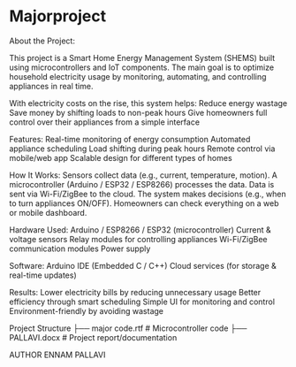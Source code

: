 # Majorproject


About the Project:

This project is a Smart Home Energy Management System (SHEMS) built using microcontrollers and IoT components.
The main goal is to optimize household electricity usage by monitoring, automating, and controlling appliances in real time.

With electricity costs on the rise, this system helps:
Reduce energy wastage
Save money by shifting loads to non-peak hours
Give homeowners full control over their appliances from a simple interface

Features:
 Real-time monitoring of energy consumption
 Automated appliance scheduling
 Load shifting during peak hours
 Remote control via mobile/web app
 Scalable design for different types of homes
 
 How It Works:
Sensors collect data (e.g., current, temperature, motion).
A microcontroller (Arduino / ESP32 / ESP8266) processes the data.
Data is sent via Wi-Fi/ZigBee to the cloud.
The system makes decisions (e.g., when to turn appliances ON/OFF).
Homeowners can check everything on a web or mobile dashboard.

Hardware Used:
Arduino / ESP8266 / ESP32 (microcontroller)
Current & voltage sensors
Relay modules for controlling appliances
Wi-Fi/ZigBee communication modules
Power supply

Software:
Arduino IDE (Embedded C / C++)
Cloud services (for storage & real-time updates)

Results:
 Lower electricity bills by reducing unnecessary usage
 Better efficiency through smart scheduling
 Simple UI for monitoring and control
 Environment-friendly by avoiding wastage
 
 Project Structure
├── major code.rtf   # Microcontroller code
├── PALLAVI.docx     # Project report/documentation

AUTHOR
ENNAM PALLAVI
